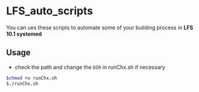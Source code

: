 # LFS_auto_scripts
 
You can ues these scripts to automate some of your building process in **LFS 10.1 systemed**

## Usage
- check the path and change the `DIR` in runChx.sh if necessary
```bash
$chmod +x runChx.sh
$./runChx.sh
```
